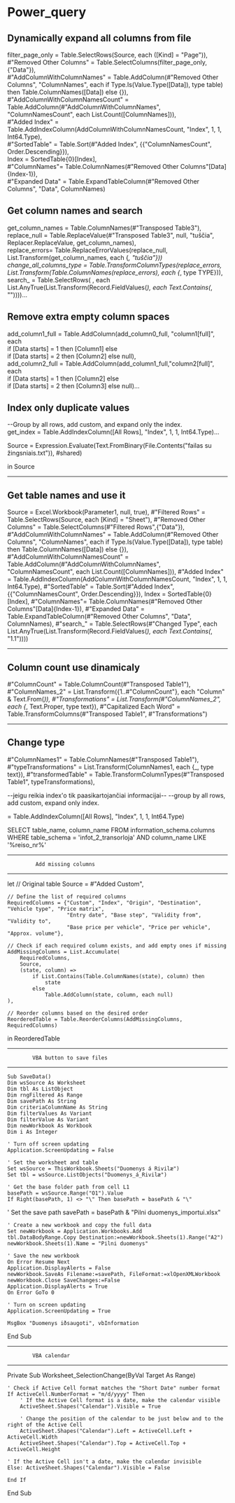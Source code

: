 # Power_query

## Dynamically expand all columns from file 

filter_page_only = Table.SelectRows(Source, each ([Kind] = "Page")),<br/>
#"Removed Other Columns" = Table.SelectColumns(filter_page_only,{"Data"}),<br/>
#"AddColumnWithColumnNames" = Table.AddColumn(#"Removed Other Columns", "ColumnNames", each if Type.Is(Value.Type([Data]), type table) then Table.ColumnNames([Data]) else {}),<br/>
#"AddColumnWithColumnNamesCount" = Table.AddColumn(#"AddColumnWithColumnNames", "ColumnNamesCount", each List.Count([ColumnNames])),<br/>
#"Added Index" = Table.AddIndexColumn(AddColumnWithColumnNamesCount, "Index", 1, 1, Int64.Type),<br/>
#"SortedTable" = Table.Sort(#"Added Index", {{"ColumnNamesCount", Order.Descending}}),<br/>
Index = SortedTable{0}[Index],<br/>
#"ColumnNames"= Table.ColumnNames(#"Removed Other Columns"[Data]{Index-1}),<br/>
#"Expanded Data" = Table.ExpandTableColumn(#"Removed Other Columns", "Data", ColumnNames)<br/>

## Get column names and search

get_column_names = Table.ColumnNames(#"Transposed Table3"),<br/>
replace_null = Table.ReplaceValue(#"Transposed Table3", null, "tuščia", Replacer.ReplaceValue, get_column_names),<br/>
replace_errors= Table.ReplaceErrorValues(replace_null, List.Transform(get_column_names, each {_, "tuščia"}))<br/>
change_all_columns_type = Table.TransformColumnTypes(replace_errors, List.Transform(Table.ColumnNames(replace_errors), each {_, type TYPE})),<br/>
search_ = Table.SelectRows( , each List.AnyTrue(List.Transform(Record.FieldValues(_), each Text.Contains(_, ""))))...<br/>

## Remove extra empty column spaces

add_column1_full = Table.AddColumn(add_column0_full, "column1[full]", each <br/>
  if [Data starts] = 1 then [Column1] else <br/>
  if [Data starts] = 2 then [Column2] else null),<br/>
add_column2_full = Table.AddColumn(add_column1_full,"column2[full]", each <br/>
  if [Data starts] = 1 then [Column2] else <br/>
  if [Data starts] = 2 then [Column3] else null)...<br/>

## Index only duplicate values

--Group by all rows, add custom, and expand only the index. <br/>
get_index = Table.AddIndexColumn([All Rows], "Index", 1, 1, Int64.Type)...<br/>







Source = Expression.Evaluate(Text.FromBinary(File.Contents("failas su žingsniais.txt")), #shared)

in Source

--------------------------------------
 Get table names and use it
--------------------------------------
Source = Excel.Workbook(Parameter1, null, true),
#"Filtered Rows" = Table.SelectRows(Source, each [Kind] = "Sheet"),
#"Removed Other Columns" = Table.SelectColumns(#"Filtered Rows",{"Data"}),
#"AddColumnWithColumnNames" = Table.AddColumn(#"Removed Other Columns", "ColumnNames", each 
    if Type.Is(Value.Type([Data]), type table) then Table.ColumnNames([Data]) else {}),
#"AddColumnWithColumnNamesCount" = Table.AddColumn(#"AddColumnWithColumnNames", "ColumnNamesCount", each List.Count([ColumnNames])),
#"Added Index" = Table.AddIndexColumn(AddColumnWithColumnNamesCount, "Index", 1, 1, Int64.Type),
#"SortedTable" = Table.Sort(#"Added Index", {{"ColumnNamesCount", Order.Descending}}),
Index = SortedTable{0}[Index],
#"ColumnNames"= Table.ColumnNames(#"Removed Other Columns"[Data]{Index-1}),
#"Expanded Data" = Table.ExpandTableColumn(#"Removed Other Columns", "Data", ColumnNames),
#"search_" = Table.SelectRows(#"Changed Type", each List.AnyTrue(List.Transform(Record.FieldValues(_), each Text.Contains(_, "1.1"))))


  
--------------------------------------------
Column count use dinamicaly
-------------------------------------------  
#"ColumnCount" = Table.ColumnCount(#"Transposed Table1"),
#"ColumnNames_2" = List.Transform({1..#"ColumnCount"}, each "Column" & Text.From(_)),
#"Transformations" = List.Transform(#"ColumnNames_2", each {_, Text.Proper, type text}),
#"Capitalized Each Word" = Table.TransformColumns(#"Transposed Table1", #"Transformations")
      

--------------------------------------------
Change type
-------------------------------------------  

#"ColumnNames1" = Table.ColumnNames(#"Transposed Table1"),
#"typeTransformations" = List.Transform(ColumnNames1, each {_, type text}),
#"transformedTable" = Table.TransformColumnTypes(#"Transposed Table1", typeTransformations),


--jeigu reikia index'o tik paasikartojančiai informacijai--
--group by all rows, add custom, expand only index. 

= Table.AddIndexColumn([All Rows], "Index", 1, 1, Int64.Type)



SELECT table_name, column_name
FROM information_schema.columns
WHERE table_schema = 'infot_2_transorloja'
AND column_name LIKE '%reiso_nr%'

--------------------------------------------------
             Add missing columns
--------------------------------------------------
let
    // Original table
    Source = #"Added Custom",

    // Define the list of required columns
    RequiredColumns = {"Custom", "Index", "Origin", "Destination", "Vehicle type", "Price matrix", 
                       "Entry date", "Base step", "Validity from", "Validity to", 
                       "Base price per vehicle", "Price per vehicle", "Approx. volume"},

    // Check if each required column exists, and add empty ones if missing
    AddMissingColumns = List.Accumulate(
        RequiredColumns, 
        Source, 
        (state, column) =>
            if List.Contains(Table.ColumnNames(state), column) then
                state
            else
                Table.AddColumn(state, column, each null)
    ),

    // Reorder columns based on the desired order
    ReorderedTable = Table.ReorderColumns(AddMissingColumns, RequiredColumns)
in
    ReorderedTable

--------------------------------------------------
            VBA button to save files
--------------------------------------------------

    Sub SaveData()
    Dim wsSource As Worksheet
    Dim tbl As ListObject
    Dim rngFiltered As Range
    Dim savePath As String
    Dim criteriaColumnName As String
    Dim filterValues As Variant
    Dim filterValue As Variant
    Dim newWorkbook As Workbook
    Dim i As Integer
    
    ' Turn off screen updating
    Application.ScreenUpdating = False
    
    ' Set the worksheet and table
    Set wsSource = ThisWorkbook.Sheets("Duomenys á Rivilæ")
    Set tbl = wsSource.ListObjects("Duomenys_á_Rivilæ")
    
    ' Get the base folder path from cell L1
    basePath = wsSource.Range("O1").Value
    If Right(basePath, 1) <> "\" Then basePath = basePath & "\"
    
    
   ' Set the save path
    savePath = basePath & "Pilni duomenys_importui.xlsx"
    
    ' Create a new workbook and copy the full data
    Set newWorkbook = Application.Workbooks.Add
    tbl.DataBodyRange.Copy Destination:=newWorkbook.Sheets(1).Range("A2")
    newWorkbook.Sheets(1).Name = "Pilni duomenys"
    
    ' Save the new workbook
    On Error Resume Next
    Application.DisplayAlerts = False
    newWorkbook.SaveAs Filename:=savePath, FileFormat:=xlOpenXMLWorkbook
    newWorkbook.Close SaveChanges:=False
    Application.DisplayAlerts = True
    On Error GoTo 0
    
    ' Turn on screen updating
    Application.ScreenUpdating = True
    
    MsgBox "Duomenys iðsaugoti", vbInformation
End Sub

--------------------------------------------------
            VBA calendar
--------------------------------------------------

Private Sub Worksheet_SelectionChange(ByVal Target As Range)
    
    ' Check if Active Cell format matches the "Short Date" number format
    If ActiveCell.NumberFormat = "m/d/yyyy" Then
        ' If the Active Cell format is a date, make the calendar visible
        ActiveSheet.Shapes("Calendar").Visible = True
        
        ' Change the position of the calendar to be just below and to the right of the Active Cell
        ActiveSheet.Shapes("Calendar").Left = ActiveCell.Left + ActiveCell.Width
        ActiveSheet.Shapes("Calendar").Top = ActiveCell.Top + ActiveCell.Height
    
    ' If the Active Cell isn't a date, make the calendar invisible
    Else: ActiveSheet.Shapes("Calendar").Visible = False
    
    End If

End Sub


